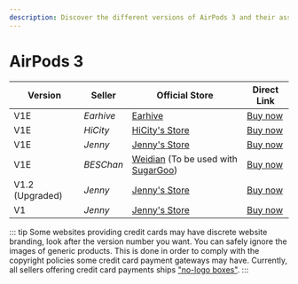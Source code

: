 ```yaml
---
description: Discover the different versions of AirPods 3 and their associated sellers. Find official stores and direct links to purchase AirPods 3 replicas.
---
```


# AirPods 3

| Version         | Seller    | Official Store                                                                                       | Direct Link                                          |
|-----------------|-----------|------------------------------------------------------------------------------------------------------|------------------------------------------------------|
| V1E             | *Earhive* | [Earhive](https://airreps.link/earhive)                                                              | [Buy now](https://airreps.link/earhive)              |
| V1E             | *HiCity*  | [HiCity's Store](https://hicitypods.com)                                                             | [Buy now](https://hicitypods.com/product/gen-3-v1e/) |
| V1E             | *Jenny*   | [Jenny's Store](https://jenny.airreps.info)                                                          | [Buy now](https://airreps.link/jenny)                |
| V1E             | *BESChan* | [Weidian](https://airreps.link/beschan) (To be used with [SugarGoo](https://airreps.link/sugargoo/)) | [Buy now](https://airreps.link/beschan)              |
| V1.2 (Upgraded) | *Jenny*   | [Jenny's Store](https://jenny.airreps.info)                                                          | [Buy now](http://airreps.link/jenny)                 |
| V1              | *Jenny*   | [Jenny's Store](https://jenny.airreps.info)                                                          | [Buy now](http://airreps.link/jenny)                 |

::: tip
Some websites providing credit cards may have discrete website branding, look after the version number you want. You can safely ignore the images of generic products. This is done in order to comply with the copyright policies some credit card payment gateways may have. Currently, all sellers offering credit card payments ships ["no-logo boxes"](https://airpodsreplicas.com/introduction/packaging#no-logo-box). 
:::
